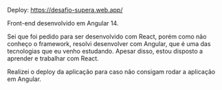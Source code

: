 Deploy: https://desafio-supera.web.app/

Front-end desenvolvido em Angular 14.

Sei que foi pedido para ser desenvolvido com React, porém como não conheço o framework, resolvi desenvolver com Angular, que é uma das tecnologias que eu venho estudando. Apesar disso, estou disposto a aprender e trabalhar com React.

Realizei o deploy da aplicação para caso não consigam rodar a aplicação em Angular.
